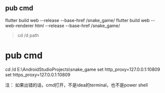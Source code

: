 ## pub cmd
flutter build web --release --base-href /snake_game/
flutter build web --web-renderer html --release --base-href /snake_game/

> cd /d path
# pub cmd
cd /d E:\AndroidStudioProjects\snake_game
set http_proxy=127.0.0.1:10809
set https_proxy=127.0.0.1:10809

注： 如果出错的话，cmd打开，不是idea的terminal，也不是power shell

